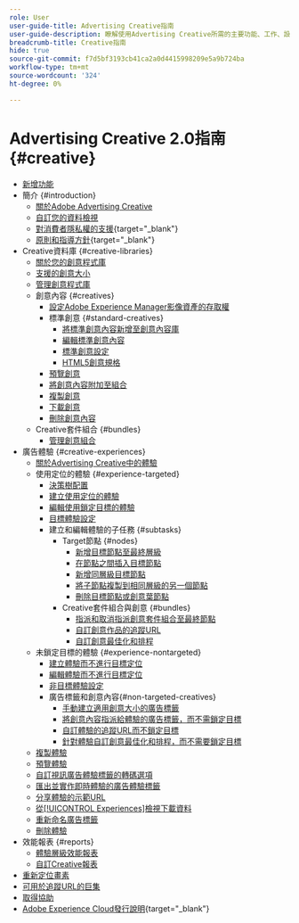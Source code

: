 ```yaml
---
role: User
user-guide-title: Advertising Creative指南
user-guide-description: 瞭解使用Advertising Creative所需的主要功能、工作、設定和其他資源。
breadcrumb-title: Creative指南
hide: true
source-git-commit: f7d5bf3193cb41ca2a0d4415998209e5a9b724ba
workflow-type: tm+mt
source-wordcount: '324'
ht-degree: 0%

---
```



# Advertising Creative 2.0指南 {#creative}

+ [新增功能](/help/creative/home.md)
+ 簡介 {#introduction}
   + [關於Adobe Advertising Creative](/help/creative/introduction/creative-about.md)
   + [自訂您的資料檢視](/help/creative/introduction/customize-data-views.md)
   + [對消費者隱私權的支援](https://experienceleague.adobe.com/docs/advertising/privacy/home.html){target="_blank"}<!-- This is a duplicate link to this file, so using an absolute link here instead of a relative link. Github doesn't allow duplicate links via relative links. -->
   + [原則和指導方針](https://experienceleague.adobe.com/docs/advertising/privacy/home.html){target="_blank"}<!-- This is a duplicate link to this file, so using an absolute link here instead of a relative link. Github doesn't allow duplicate links via relative links. -->
+ Creative資料庫 {#creative-libraries}
   + [關於您的創意程式庫](/help/creative/creative-libraries/creative-libraries-about.md)
   + [支援的創意大小](/help/creative/creative-libraries/creative-sizes.md)
   + [管理創意程式庫](/help/creative/creative-libraries/creative-library-manage.md)
   + 創意內容 {#creatives}
      + [設定Adobe Experience Manager影像資產的存取權](/help/creative/creative-libraries/aem-assets-configure.md)
      + 標準創意 {#standard-creatives}
         + [將標準創意內容新增至創意內容庫](/help/creative/creative-libraries/creative-add-standard.md)
         + [編輯標準創意內容](/help/creative/creative-libraries/creative-edit-standard.md)
         + [標準創意設定](/help/creative/creative-libraries/creative-settings-standard.md)
         + [HTML5創意規格](/help/creative/creative-libraries/html5-creative-specification.md)
      + [預覽創意](/help/creative/creative-libraries/creative-preview.md)
      + [將創意內容附加至組合](/help/creative/creative-libraries/creative-attach-detach-bundles.md)
      + [複製創意](/help/creative/creative-libraries/creative-duplicate.md)
      + [下載創意](/help/creative/creative-libraries/creative-download.md)
      + [刪除創意內容](/help/creative/creative-libraries/creative-delete.md)
   + Creative套件組合 {#bundles}
      + [管理創意組合](/help/creative/creative-libraries/bundle-manage.md)
+ 廣告體驗 {#creative-experiences}
   + [關於Advertising Creative中的體驗](/help/creative/experiences/experience-about.md)
   + 使用定位的體驗 {#experience-targeted}
      + [決策樹配置](/help/creative/experiences/experience-decision-tree.md)
      + [建立使用定位的體驗](/help/creative/experiences/experience-create-targeting.md)
      + [編輯使用鎖定目標的體驗](/help/creative/experiences/experience-edit-targeting.md)
      + [目標體驗設定](/help/creative/experiences/experience-settings-targeting.md)
      + 建立和編輯體驗的子任務 {#subtasks}
         + Target節點 {#nodes}
            + [新增目標節點至最終層級](/help/creative/experiences/experience-target-node-add-final.md)
            + [在節點之間插入目標節點](/help/creative/experiences/experience-target-node-add-inner.md)
            + [新增同層級目標節點](/help/creative/experiences/experience-target-node-add-sibling.md)
            + [將子節點複製到相同層級的另一個節點](/help/creative/experiences/experience-target-node-copy.md)
            + [刪除目標節點或創意葉節點](/help/creative/experiences/experience-target-node-delete.md)
         + Creative套件組合與創意 {#bundles}
            + [指派和取消指派創意套件組合至最終節點](/help/creative/experiences/experience-assign-creative-bundles.md)
            + [自訂創意作品的追蹤URL](/help/creative/experiences/experience-tracking-urls-targeting.md)
            + [自訂創意最佳化和排程](/help/creative/experiences/experience-optimization-scheduling-targeting.md)
   + 未鎖定目標的體驗 {#experience-nontargeted}
      + [建立體驗而不進行目標定位](/help/creative/experiences/experience-create-no-targeting.md)
      + [編輯體驗而不進行目標定位](/help/creative/experiences/experience-edit-no-targeting.md)
      + [非目標體驗設定](/help/creative/experiences/experience-settings-no-targeting.md)
      + 廣告標籤和創意內容{#non-targeted-creatives}
         + [手動建立適用創意大小的廣告標籤](/help/creative/experiences/experience-tag-create-manually.md)
         + [將創意內容指派給體驗的廣告標籤，而不需鎖定目標](/help/creative/experiences/experience-tag-assign-creatives.md)
         + [自訂體驗的追蹤URL而不鎖定目標](/help/creative/experiences/experience-tracking-urls-no-targeting.md)
         + [針對體驗自訂創意最佳化和排程，而不需要鎖定目標](/help/creative/experiences/experience-optimization-scheduling-no-targeting.md)
   + [複製體驗](/help/creative/experiences/experience-clone.md)
   + [預覽體驗](/help/creative/experiences/experience-preview.md)
   + [自訂視訊廣告體驗標籤的轉碼選項](/help/creative/experiences/experience-tag-video-transcoding.md)
   + [匯出並實作即時體驗的廣告體驗標籤](/help/creative/experiences/experience-tag-export.md)
   + [分享體驗的示範URL](/help/creative/experiences/experience-share-demo-url.md)
   + [從[!UICONTROL Experiences]檢視下載資料](/help/creative/experiences/experience-download-view.md)
   + [重新命名廣告標籤](/help/creative/experiences/experience-tag-rename.md)
   + [刪除體驗](/help/creative/experiences/experience-delete.md)
+ 效能報表 {#reports}
   + [體驗層級效能報表](/help/creative/experiences/experience-performance-details.md)
   + [自訂Creative報表](/help/creative/report-custom-creative.md)
+ [重新定位畫素](/help/creative/pixels/retargeting-pixel-manage.md)
+ [可用於追蹤URL的巨集](/help/creative/creative-macros.md)
+ [取得協助](/help/creative/get-help.md)
+ [Adobe Experience Cloud發行說明](https://experienceleague.adobe.com/docs/release-notes/experience-cloud/current.html){target="_blank"}
